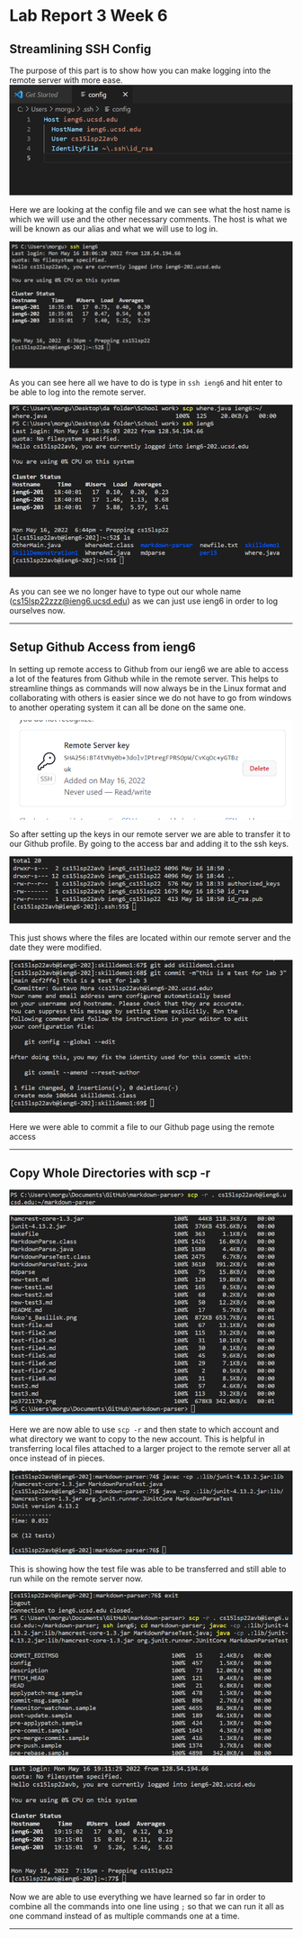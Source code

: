 # Lab Report 3 Week 6

## Streamlining SSH Config
The purpose of this part is to show how you can make logging into the remote server with more ease. 
![Im1](LR3p1.png)

Here we are looking at the config file and we can see what the host name is which we will use and the other necessary comments. The host is what we will be known as our alias and what we will use to log in.

![Im1](LR3p2.png)

As you can see here all we have to do is type in `ssh ieng6` and hit enter to be able to log into the remote server.

![Im1](LR3p3.png)

As you can see we no longer have to type out our whole name (cs15lsp22zzz@ieng6.ucsd.edu) as we can just use ieng6 in order to log ourselves now.

______

## Setup Github Access from ieng6
In setting up remote access to Github from our ieng6 we are able to access a lot of the features from Github while in the remote server. This helps to streamline things as commands will now always be in the Linux format and collaborating with others is easier since we do not have to go from windows to another operating system it can all be done on the same one.

![Im1](LR3p4.png)

So after setting up the keys in our remote server we are able to transfer it to our Github profile. By going to the access bar and adding it to the ssh keys.

![Im1](LR3p5.png)

This just shows where the files are located within our remote server and the date they were modified.

![Im1](LR3p6.png)

Here we were able to commit a file to our Github page using the remote access

___________

## Copy Whole Directories with scp -r
![Im1](LR3p7.png)



![Im1](LR3p8.png)

Here we are now able to use `scp -r` and then state to which account and what directory we want to copy to the new account. This is helpful in transferring local files attached to a larger project to the remote server all at once instead of in pieces.

![Im1](LR3p9.png)

This is showing how the test file was able to be transferred and still able to run while on the remote server now.

![Im1](LR3p10.png)



![Im1](LR3p11.png)

Now we are able to use everything we have learned so far in order to combine all the commands into one line using `;` so that we can run it all as one command instead of as multiple commands one at a time.

_________

